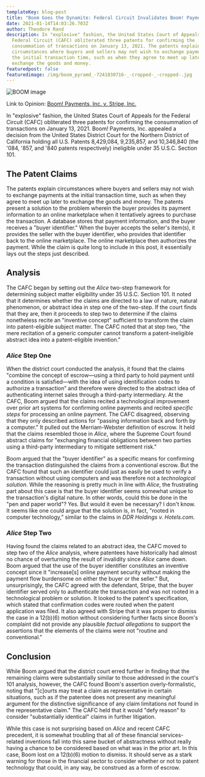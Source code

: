 ```yaml
---
templateKey: blog-post
title: "Boom Goes the Dynamite: Federal Circuit Invalidates Boom! Payments Claims"
date: 2021-01-14T14:03:26.703Z
author: Theodore Rand
description: In "explosive" fashion, the United States Court of Appeals for the
  Federal Circuit (CAFC) obliterated three patents for confirming the
  consummation of transactions on January 13, 2021. The patents explain
  circumstances where buyers and sellers may not wish to exchange payments at
  the initial transaction time, such as when they agree to meet up later to
  exchange the goods and money.
featuredpost: false
featuredimage: /img/boom_pyramd_-7241830716-_-cropped-_-cropped-.jpg
---
```

![BOOM image](/img/boom_pyramd_-7241830716-_-cropped-_-cropped-.jpg)

Link to Opinion: [Boom! Payments, Inc. v. Stripe, Inc.](http://www.cafc.uscourts.gov/sites/default/files/opinions-orders/20-1274.OPINION.1-13-2021_1716816.pdf)

In "explosive" fashion, the United States Court of Appeals for the Federal Circuit (CAFC) obliterated three patents for confirming the consummation of transactions on January 13, 2021. Boom! Payments, Inc. appealed a decision from the United States District Court for the Northern District of California holding all U.S. Patents 8,429,084, 9,235,857, and 10,346,840 (the '084, '857, and '840 patents respectively) ineligible under 35 U.S.C. Section 101.

## The Patent Claims

The patents explain circumstances where buyers and sellers may not wish to exchange payments at the initial transaction time, such as when they agree to meet up later to exchange the goods and money. The patents present a solution to the problem wherein the buyer provides its payment information to an online marketplace when it tentatively agrees to purchase the transaction. A database stores that payment information, and the buyer receives a "buyer identifier." When the buyer accepts the seller's item(s), it provides the seller with the buyer identifier, who provides that identifier back to the online marketplace. The online marketplace then authorizes the payment. While the claim is quite long to include in this post, it essentially lays out the steps just described.

## Analysis

The CAFC began by setting out the *Alice* two-step framework for determining subject matter eligibility under 35 U.S.C. Section 101. It noted that it determines whether the claims are directed to a law of nature, natural phenomenon, or abstract idea in step one of the two-step. If the court finds that they are, then it proceeds to step two to determine if the claims nonetheless recite an "inventive concept" sufficient to transform the claim into patent-eligible subject matter. The CAFC noted that at step two, "the mere recitation of a generic computer cannot transform a patent-ineligible abstract idea into a patent-eligible invention." 

### *Alice* Step One

When the district court conducted the analysis, it found that the claims "combine the concept of escrow—using a third party to hold payment until a condition is satisfied—with the idea of using identification codes to authorize a transaction” and therefore were directed to the abstract idea of authenticating internet sales through a third-party intermediary. At the CAFC, Boom argued that the claims recited a technological improvement over prior art systems for confirming online payments and recited *specific steps* for processing an online payment. The CAFC disagreed, observing that they only described actions for "passing information back and forth by a computer." It pulled out the Merriam-Webster definition of escrow. It held that the claims resembled those in *Alice*, where the Supreme Court found abstract claims for "exchanging financial obligations between two parties using a third-party intermediary to mitigate settlement risk."

Boom argued that the "buyer identifier" as a specific means for confirming the transaction distinguished the claims from a conventional escrow. But the CAFC found that such an identifier could just as easily be used to verify a transaction without using computers and was therefore not a *technological solution*. While the reasoning is pretty much in line with *Alice*, the frustrating part about this case is that the buyer identifier seems somewhat unique to the transaction's digital nature. In other words, could this be done in the "pen and paper world"? Yes. But would it even be necessary? I don't know. It seems like one could argue that the solution is, in fact, "rooted in computer technology," similar to the claims in *DDR Holdings v. Hotels.com*.

### *Alice* Step Two

Having found the claims related to an abstract idea, the CAFC moved to step two of the *Alice* analysis, where patentees have historically had almost no chance of overturning the result of invalidity since *Alice* came down. Boom argued that the use of the buyer identifier constitutes an inventive concept since it "increase\[s] online payment security without making the payment flow burdensome on either the buyer or the seller." But, unsurprisingly, the CAFC agreed with the defendant, Stripe, that the buyer identifier served only to authenticate the transaction and was not rooted in a technological problem or solution. It looked to the patent's specification, which stated that confirmation codes were routed when the patent application was filed. It also agreed with Stripe that it was proper to dismiss the case in a 12(b)(6) motion without considering further facts since Boom's complaint did not provide any plausible *factual allegations* to support the assertions that the elements of the claims were not "routine and conventional."

## Conclusion

While Boom argued that the district court erred further in finding that the remaining claims were substantially similar to those addressed in the court's 101 analysis, however, the CAFC found Boom's assertion overly-formalistic, noting that "\[c]ourts may treat a claim as representative in certain situations, such as if the patentee does not present any meaningful argument for the distinctive significance of any claim limitations not found in the representative claim." The CAFC held that it would "defy reason" to consider "substantially identical" claims in further litigation.

While this case is not surprising based on *Alice* and recent CAFC precedent, it is somewhat troubling that all of these financial services-related inventions fall into this same bucket of abstractness without really having a chance to be considered based on what was in the prior art. In this case, Boom lost on a 12(b)(6) motion to dismiss. It should serve as a stark warning for those in the financial sector to consider whether or not to patent technology that could, in any way, be construed as a form of escrow.
